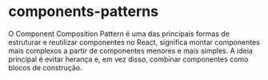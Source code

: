 # components-patterns
O Component Composition Pattern é uma das principais formas de estruturar e reutilizar componentes no React, significa montar componentes mais complexos a partir de componentes menores e mais simples. A ideia principal é evitar herança e, em vez disso, combinar componentes como blocos de construção.
